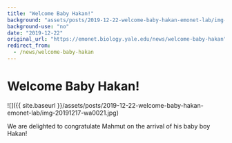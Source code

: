 ```yaml
---
title: "Welcome Baby Hakan!"
background: "assets/posts/2019-12-22-welcome-baby-hakan-emonet-lab/img-20191217-wa0021.jpg"
background-use: "no"
date: "2019-12-22"
original_url: "https://emonet.biology.yale.edu/news/welcome-baby-hakan"
redirect_from:
  - /news/welcome-baby-hakan
---
```

# Welcome Baby Hakan!

![]({{ site.baseurl }}/assets/posts/2019-12-22-welcome-baby-hakan-emonet-lab/img-20191217-wa0021.jpg)

We are delighted to congratulate Mahmut on the arrival of his baby boy Hakan!